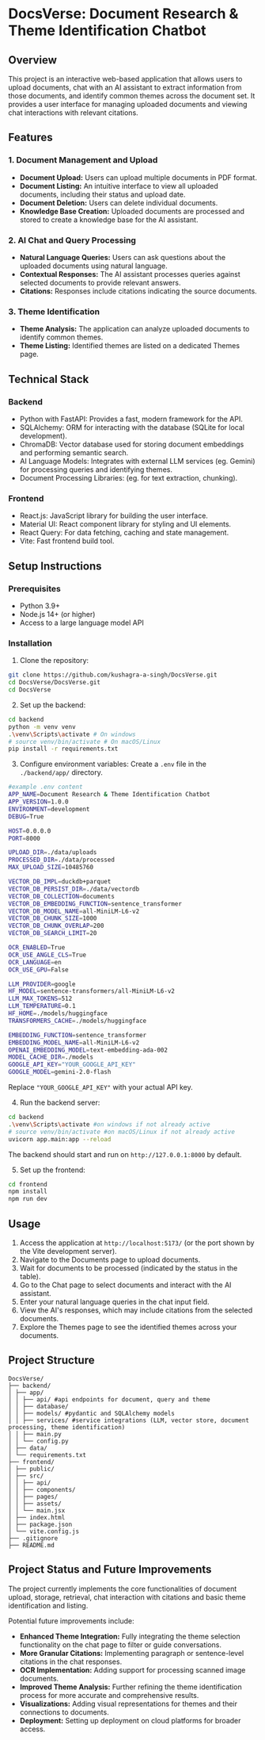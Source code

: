 # DocsVerse: Document Research & Theme Identification Chatbot

## Overview
This project is an interactive web-based application that allows users to upload documents, chat with an AI assistant to extract information from those documents, and identify common themes across the document set. It provides a user interface for managing uploaded documents and viewing chat interactions with relevant citations.

## Features

### 1. Document Management and Upload
- **Document Upload:** Users can upload multiple documents in PDF format.
- **Document Listing:** An intuitive interface to view all uploaded documents, including their status and upload date.
- **Document Deletion:** Users can delete individual documents.
- **Knowledge Base Creation:** Uploaded documents are processed and stored to create a knowledge base for the AI assistant.

### 2. AI Chat and Query Processing
- **Natural Language Queries:** Users can ask questions about the uploaded documents using natural language.
- **Contextual Responses:** The AI assistant processes queries against selected documents to provide relevant answers.
- **Citations:** Responses include citations indicating the source documents.

### 3. Theme Identification
- **Theme Analysis:** The application can analyze uploaded documents to identify common themes.
- **Theme Listing:** Identified themes are listed on a dedicated Themes page.

## Technical Stack

### Backend
- Python with FastAPI: Provides a fast, modern framework for the API.
- SQLAlchemy: ORM for interacting with the database (SQLite for local development).
- ChromaDB: Vector database used for storing document embeddings and performing semantic search.
- AI Language Models: Integrates with external LLM services (eg. Gemini) for processing queries and identifying themes.
- Document Processing Libraries: (eg. for text extraction, chunking).

### Frontend
- React.js: JavaScript library for building the user interface.
- Material UI: React component library for styling and UI elements.
- React Query: For data fetching, caching and state management.
- Vite: Fast frontend build tool.

## Setup Instructions

### Prerequisites
- Python 3.9+
- Node.js 14+ (or higher)
- Access to a large language model API

### Installation

1. Clone the repository:
```bash
git clone https://github.com/kushagra-a-singh/DocsVerse.git
cd DocsVerse/DocsVerse.git
cd DocsVerse
```

2. Set up the backend:
```bash
cd backend
python -m venv venv
.\venv\Scripts\activate # On windows
# source venv/bin/activate # On macOS/Linux
pip install -r requirements.txt
```

3. Configure environment variables:
Create a `.env` file in the `./backend/app/` directory.
```bash
#example .env content
APP_NAME=Document Research & Theme Identification Chatbot
APP_VERSION=1.0.0
ENVIRONMENT=development
DEBUG=True

HOST=0.0.0.0
PORT=8000

UPLOAD_DIR=./data/uploads
PROCESSED_DIR=./data/processed
MAX_UPLOAD_SIZE=10485760

VECTOR_DB_IMPL=duckdb+parquet
VECTOR_DB_PERSIST_DIR=./data/vectordb
VECTOR_DB_COLLECTION=documents
VECTOR_DB_EMBEDDING_FUNCTION=sentence_transformer
VECTOR_DB_MODEL_NAME=all-MiniLM-L6-v2
VECTOR_DB_CHUNK_SIZE=1000
VECTOR_DB_CHUNK_OVERLAP=200
VECTOR_DB_SEARCH_LIMIT=20

OCR_ENABLED=True
OCR_USE_ANGLE_CLS=True
OCR_LANGUAGE=en
OCR_USE_GPU=False

LLM_PROVIDER=google
HF_MODEL=sentence-transformers/all-MiniLM-L6-v2
LLM_MAX_TOKENS=512
LLM_TEMPERATURE=0.1
HF_HOME=./models/huggingface
TRANSFORMERS_CACHE=./models/huggingface

EMBEDDING_FUNCTION=sentence_transformer
EMBEDDING_MODEL_NAME=all-MiniLM-L6-v2
OPENAI_EMBEDDING_MODEL=text-embedding-ada-002
MODEL_CACHE_DIR=./models
GOOGLE_API_KEY="YOUR_GOOGLE_API_KEY"
GOOGLE_MODEL=gemini-2.0-flash
```
Replace `"YOUR_GOOGLE_API_KEY"` with your actual API key.

4. Run the backend server:
```bash
cd backend
.\venv\Scripts\activate #on windows if not already active
# source venv/bin/activate #on macOS/Linux if not already active
uvicorn app.main:app --reload
```
The backend should start and run on `http://127.0.0.1:8000` by default.

5. Set up the frontend:
```bash
cd frontend
npm install
npm run dev
```

## Usage

1.  Access the application at `http://localhost:5173/` (or the port shown by the Vite development server).
2.  Navigate to the Documents page to upload documents.
3.  Wait for documents to be processed (indicated by the status in the table).
4.  Go to the Chat page to select documents and interact with the AI assistant.
5.  Enter your natural language queries in the chat input field.
6.  View the AI's responses, which may include citations from the selected documents.
7.  Explore the Themes page to see the identified themes across your documents.

## Project Structure

```
DocsVerse/ 
├── backend/
│ ├── app/ 
│ │ ├── api/ #api endpoints for document, query and theme
│ │ ├── database/
│ │ ├── models/ #pydantic and SQLAlchemy models
│ │ ├── services/ #service integrations (LLM, vector store, document processing, theme identification)
│ │ ├── main.py 
│ │ └── config.py 
│ ├── data/ 
│ └── requirements.txt 
├── frontend/
│ ├── public/ 
│ ├── src/ 
│ │ ├── api/ 
│ │ ├── components/ 
│ │ ├── pages/ 
│ │ ├── assets/ 
│ │ └── main.jsx 
│ ├── index.html 
│ ├── package.json 
│ └── vite.config.js 
├── .gitignore 
├── README.md 
```

## Project Status and Future Improvements

The project currently implements the core functionalities of document upload, storage, retrieval, chat interaction with citations and basic theme identification and listing.

Potential future improvements include:
-   **Enhanced Theme Integration:** Fully integrating the theme selection functionality on the chat page to filter or guide conversations.
-   **More Granular Citations:** Implementing paragraph or sentence-level citations in the chat responses.
-   **OCR Implementation:** Adding support for processing scanned image documents.
-   **Improved Theme Analysis:** Further refining the theme identification process for more accurate and comprehensive results.
-   **Visualizations:** Adding visual representations for themes and their connections to documents.
-   **Deployment:** Setting up deployment on cloud platforms for broader access.
